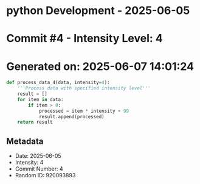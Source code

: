﻿# python Development - 2025-06-05
# Commit #4 - Intensity Level: 4
# Generated on: 2025-06-07 14:01:24
```python
def process_data_4(data, intensity=4):
    '''Process data with specified intensity level'''
    result = []
    for item in data:
        if item > 0:
            processed = item * intensity + 99
            result.append(processed)
    return result
```
## Metadata
- Date: 2025-06-05
- Intensity: 4
- Commit Number: 4
- Random ID: 920093893
